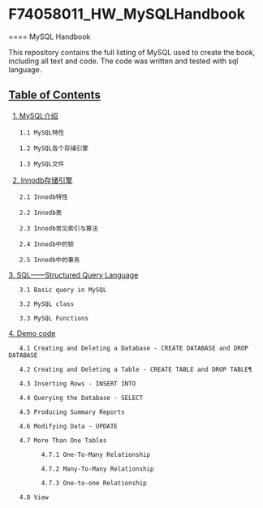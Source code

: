 # F74058011_HW_MySQLHandbook
====
MySQL Handbook

This repository contains the full listing of MySQL used to create the book, including all text and code. The code was written and tested with sql language.

## [Table of Contents](http://nbviewer.jupyter.org/github/jakevdp/PythonDataScienceHandbook/blob/master/notebooks/Index.ipynb)
   [1. MySQL介绍](https://github.com/chenlifeng/F74058011_HW_MySQLHandbook/blob/master/notebook/Introduction%20of%20MySQL.ipynb)
  
  
  
  
       1.1 MySQL特性

       1.2 MySQL各个存储引擎

       1.3 MySQL文件
       
    [2. Innodb存储引擎](https://github.com/chenlifeng/F74058011_HW_MySQLHandbook/blob/master/notebook/Introduction%20of%20Innodb.ipynb)
  
       2.1 Innodb特性

       2.2 Innodb表

       2.3 Innodb常见索引与算法

       2.4 Innodb中的锁

       2.5 Innodb中的事务
       
 [3. SQL——Structured Query Language](https://github.com/chenlifeng/F74058011_HW_MySQLHandbook/blob/master/notebook/SQL%20language.ipynb)
  
       3.1 Basic query in MySQL

       3.2 MySQL class

       3.3 MySQL Functions
       
 [4. Demo code](https://github.com/chenlifeng/F74058011_HW_MySQLHandbook/blob/master/notebook/sample%20code.ipynb)
  
       4.1 Creating and Deleting a Database - CREATE DATABASE and DROP DATABASE

       4.2 Creating and Deleting a Table - CREATE TABLE and DROP TABLE¶

       4.3 Inserting Rows - INSERT INTO
       
       4.4 Querying the Database - SELECT
       
       4.5 Producing Summary Reports
       
       4.6 Modifying Data - UPDATE
       
       4.7 More Than One Tables
       
             4.7.1 One-To-Many Relationship
             
             4.7.2 Many-To-Many Relationship
             
             4.7.3 One-to-one Relationship
       
       4.8 View

       
   
   
   
